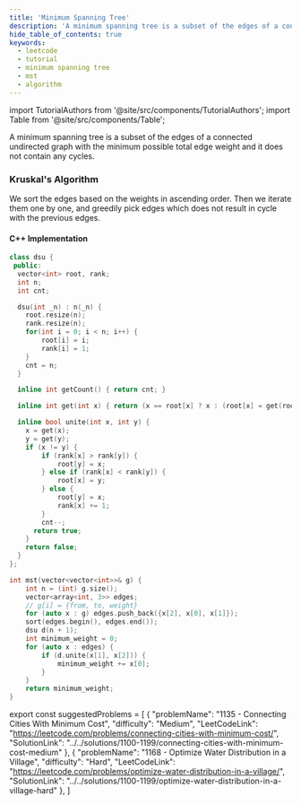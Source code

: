 ```yaml
---
title: 'Minimum Spanning Tree'
description: 'A minimum spanning tree is a subset of the edges of a connected undirected graph with the minimum possible total edge weight and it does not contain any cycles.'
hide_table_of_contents: true
keywords:
  - leetcode
  - tutorial
  - minimum spanning tree
  - mst
  - algorithm
---
```


import TutorialAuthors from '@site/src/components/TutorialAuthors';
import Table from '@site/src/components/Table';

<TutorialAuthors names="@wingkwong"/>

A minimum spanning tree is a subset of the edges of a connected undirected graph with the minimum possible total edge weight and it does not contain any cycles.

### Kruskal's Algorithm

We sort the edges based on the weights in ascending order. Then we iterate them one by one, and greedily pick edges which does not result in cycle with the previous edges.

#### C++ Implementation

```cpp
class dsu {
 public:
  vector<int> root, rank;
  int n;
  int cnt;

  dsu(int _n) : n(_n) {
    root.resize(n);
    rank.resize(n);
    for(int i = 0; i < n; i++) {
        root[i] = i;
        rank[i] = 1;
    }
    cnt = n;
  }

  inline int getCount() { return cnt; }

  inline int get(int x) { return (x == root[x] ? x : (root[x] = get(root[x]))); }

  inline bool unite(int x, int y) {
    x = get(x);
    y = get(y);
    if (x != y) {
        if (rank[x] > rank[y]) {
            root[y] = x;
        } else if (rank[x] < rank[y]) {
            root[x] = y;
        } else {
            root[y] = x;
            rank[x] += 1;
        }
        cnt--;
      return true;
    }
    return false;
  }
};

int mst(vector<vector<int>>& g) {
    int n = (int) g.size();
    vector<array<int, 3>> edges;
    // g[i] = {from, to, weight}
    for (auto x : g) edges.push_back({x[2], x[0], x[1]}); 
    sort(edges.begin(), edges.end());
    dsu d(n + 1);
    int minimum_weight = 0;
    for (auto x : edges) {
        if (d.unite(x[1], x[2])) {
            minimum_weight += x[0];
        }
    }
    return minimum_weight;
}
```

export const suggestedProblems = [
  {
    "problemName": "1135 - Connecting Cities With Minimum Cost",
    "difficulty": "Medium",
    "LeetCodeLink": "https://leetcode.com/problems/connecting-cities-with-minimum-cost/",
    "SolutionLink": "../../solutions/1100-1199/connecting-cities-with-minimum-cost-medium"
  },
  {
    "problemName": "1168 - Optimize Water Distribution in a Village",
    "difficulty": "Hard",
    "LeetCodeLink": "https://leetcode.com/problems/optimize-water-distribution-in-a-village/",
    "SolutionLink": "../../solutions/1100-1199/optimize-water-distribution-in-a-village-hard"
  },
]

<Table title="Suggested Problems" data={suggestedProblems} />